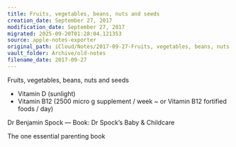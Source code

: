 ```yaml
---
title: Fruits, vegetables, beans, nuts and seeds
creation_date: September 27, 2017
modification_date: September 27, 2017
migrated: 2025-09-20T01:28:04.121353
source: apple-notes-exporter
original_path: iCloud/Notes/2017-09-27-Fruits, vegetables, beans, nuts and seeds.md
vault_folder: Archive/old-notes
filename_date: 2017-09-27
---
```



Fruits, vegetables, beans, nuts and seeds
- Vitamin D (sunlight)
- Vitamin B12 (2500 micro g supplement / week ~ or Vitamin B12 fortified foods / day)

Dr Benjamin Spock — Book:
Dr Spock’s Baby & Childcare

The one essential parenting book
